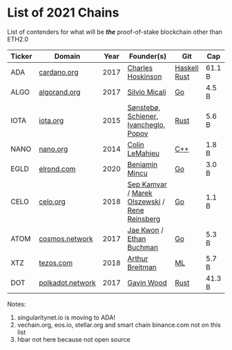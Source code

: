 # List of 2021 Chains

List of contenders for what will be _**the**_ proof-of-stake 
blockchain other than ETH2.0

| Ticker | Domain | Year | Founder(s) | Git | Cap | 
| --- | --- | --- | --- | --- |  --- |
| ADA | [cardano.org](https://cardano.org) | 2017 | [Charles Hoskinson](https://en.wikipedia.org/wiki/Charles_Hoskinson) | [Haskell](https://github.com/input-output-hk/cardano-node) [Rust](https://github.com/input-output-hk/jormungandr) | 61.1 B |
| ALGO | [algorand.org](https://algorand.org) | 2017 |  [Silvio Micali](https://en.wikipedia.org/wiki/Silvio_Micali) | [Go](https://github.com/algorand/go-algorand) | 4.5 B|
| IOTA | [iota.org](https://nano.org/) | 2015 | [Sønstebø, Schiener, Ivancheglo, Popov](https://en.wikipedia.org/wiki/IOTA_(technology)) | [Rust](https://github.com/iotaledger/iota.rs) | 5.6 B |
| NANO | [nano.org](https://nano.org/) | 2014 | [Colin LeMahieu](https://en.wikipedia.org/wiki/Nano_(cryptocurrency)) | [C++](https://github.com/nanocurrency/nano-node) | 1.8 B |
| EGLD | [elrond.com](https://elrond.com/) | 2020 | [Beniamin Mincu](https://everipedia.org/wiki/lang_en/beniamin-mincu) | [Go](https://github.com/ElrondNetwork/elrond-go) | 3.0 B |
| CELO | [celo.org](https://celo.org) | 2018 | [Sep Kamvar](https://en.wikipedia.org/wiki/Sepandar_Kamvar) / [Marek Olszewski](https://everipedia.org/wiki/lang_en/marek-olszewski) / [Rene Reinsberg](https://everipedia.org/wiki/lang_en/rene-reinsberg) | [Go](https://github.com/celo-org/celo-blockchain) | 1.1 B |
| ATOM | [cosmos.network](https://cosmos.network) | 2017 | [Jae Kwon](https://everipedia.org/wiki/lang_en/jae-kwon) / [Ethan Buchman](https://www.creativedestructionlab.com/people/ethan-buchman/) | [Go](https://github.com/cosmos/cosmos-sdk) | 5.3 B |
| XTZ | [tezos.com](https://tezos.com) | 2018 | [Arthur Breitman](https://everipedia.org/wiki/lang_en/arthur-breitman) | [ML](https://gitlab.com/tezos/tezos) | 5.7 B |
| DOT | [polkadot.network](https://polkadot.network) | 2017 | [Gavin Wood](https://en.wikipedia.org/wiki/Gavin_Wood) | [Rust](https://github.com/paritytech/polkadot) | 41.3 B|

Notes:

1. singularitynet.io is moving to ADA!
2. vechain.org, eos.io, stellar.org and smart chain binance.com not on this list
3. hbar not here because not open source
